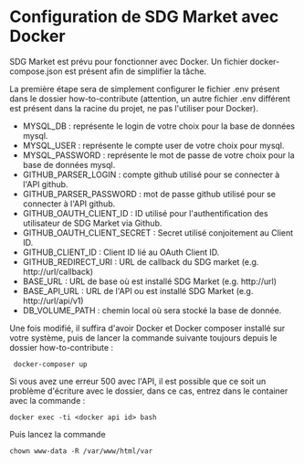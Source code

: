 # Configuration de SDG Market avec Docker

SDG Market est prévu pour fonctionner avec Docker. Un fichier docker-compose.json est présent afin de simplifier
la tâche.

La première étape sera de simplement configurer le fichier .env présent dans le dossier how-to-contribute (attention, un autre fichier .env différent est présent dans la racine du projet, ne pas l'utiliser pour Docker).

* MYSQL_DB : représente le login de votre choix pour la base de données mysql.
* MYSQL_USER : représente le compte user de votre choix pour mysql.
* MYSQL_PASSWORD : représente le mot de passe de votre choix pour la base de données mysql.
* GITHUB_PARSER_LOGIN : compte github utilisé pour se connecter à l'API github.
* GITHUB_PARSER_PASSWORD : mot de passe github utilisé pour se connecter à l'API github.
* GITHUB_OAUTH_CLIENT_ID : ID utilisé pour l'authentification des utilisateur de SDG Market via Github.
* GITHUB_OAUTH_CLIENT_SECRET : Secret utilisé conjoitement au Client ID.
* GITHUB_CLIENT_ID : Client ID lié au OAuth Client ID.
* GITHUB_REDIRECT_URI : URL de callback du SDG market (e.g. http://url/callback)
* BASE_URL : URL de base où est installé SDG Market (e.g. http://url)
* BASE_API_URL : URL de l'API ou est installé SDG Market (e.g. http://url/api/v1)
* DB_VOLUME_PATH : chemin local où sera stocké la base de donnée.

Une fois modifié, il suffira d'avoir Docker et Docker composer installé sur votre système, puis de lancer la commande suivante toujours depuis le dossier how-to-contribute :

     docker-composer up

Si vous avez une erreur 500 avec l'API, il est possible que ce soit un problème d'écriture avec le dossier, dans ce cas, entrez dans le container avec la commande :

    docker exec -ti <docker api id> bash

Puis lancez la commande

    chown www-data -R /var/www/html/var
